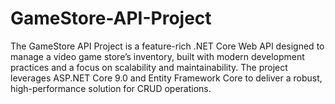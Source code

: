 # GameStore-API-Project
 The GameStore API Project is a feature-rich .NET Core Web API designed to manage a video game store’s inventory, built with modern development practices and a focus on scalability and maintainability. The project leverages ASP.NET Core 9.0 and Entity Framework Core to deliver a robust, high-performance solution for CRUD operations.
